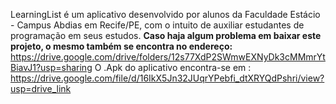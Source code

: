 LearningList é um aplicativo desenvolvido por alunos da Faculdade Estácio - Campus Abdias em Recife/PE, com o intuito de auxiliar estudantes de programação em seus estudos. 
**Caso haja algum problema em baixar este projeto, o mesmo também se encontra no endereço:** https://drive.google.com/drive/folders/12s77XdP2SWmwEXNyDk3cMMmrYtBiavJ1?usp=sharing
O .Apk do aplicativo encontra-se em : https://drive.google.com/file/d/16IkX5Jn32JUqrYPebfi_dtXRYQdPshri/view?usp=drive_link
